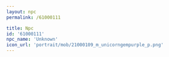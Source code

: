 ```yaml
---
layout: npc
permalink: /61000111

title: Npc
id: '61000111'
npc_name: 'Unknown'
icon_url: 'portrait/mob/21000109_m_unicorngempurple_p.png'
---
```


